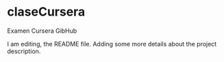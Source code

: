 # claseCursera
Examen Cursera GibHub


I am editing, the README file. Adding some more details about the project description.
